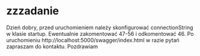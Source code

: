 # zzzadanie
Dzień dobry, przed uruchomieniem należy skonfigurować connectionString w klasie startup. Ewentualnie zakomentować 47-56 i odkomentować 46.
Po uruchomieniu http://localhost:5000/swagger/index.html
w razie pytań zapraszam do kontaktu.
Pozdrawiam
